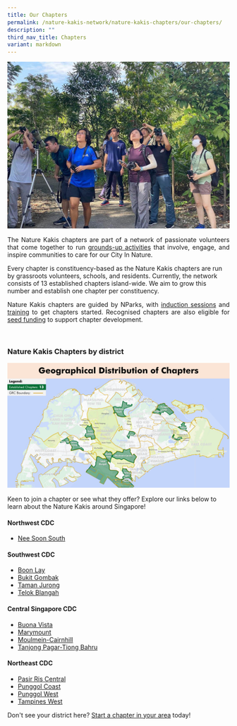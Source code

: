 ```yaml
---
title: Our Chapters
permalink: /nature-kakis-network/nature-kakis-chapters/our-chapters/
description: ""
third_nav_title: Chapters
variant: markdown
---
```

<section>
	<img src="/images/BioD%20&amp;%20wildlife/BioDandWildlife__2__Resized.jpg">
<p align="justify">The Nature Kakis chapters are part of a network of passionate volunteers that come together to run <a href="/join-our-activities/">grounds-up activities</a> that involve, engage, and inspire communities to care for our City In Nature.</p> 
<p>Every chapter is constituency-based as the Nature Kakis chapters are run by grassroots volunteers, schools, and residents. Currently, the network consists of 13 established chapters island-wide. We aim to grow this number and establish one chapter per constituency.</p>
<p align="justify">Nature Kakis chapters are guided by NParks, with <a href="">induction sessions</a> and <a href="">training</a> to get chapters started. Recognised chapters are also eligible for <a href="/seed-fund/about/">seed funding</a> to support chapter development.</p>
<br>
</section>
<section>
<h3>Nature Kakis Chapters by district</h3>
<img src="/images/Maps/nk%20map%20new.PNG">
<p>Keen to join a chapter or see what they offer? Explore our links below to learn about the Nature Kakis around Singapore!</p>
<h4>Northwest CDC</h4>
<ul>
	<li><a href="/all/chapters/nee-soon-south/">Nee Soon South</a></li>
	</ul>
<h4>Southwest CDC</h4>
<ul>
	<li><a href="/all/chapters/boon-lay/">Boon Lay</a></li>
	<li><a href="/all/chapters/bukit-gombak/">Bukit Gombak</a></li>
	<li><a href="">Taman Jurong</a></li>
	<li><a href="">Telok Blangah</a></li>
	</ul>
<h4>Central Singapore CDC</h4>
<ul>
	<li><a href="">Buona Vista</a></li>
	<li><a href="/all/chapters/marymount/">Marymount</a></li>
	<li><a href="/all/chapters/moulmein-cainhill/">Moulmein-Cairnhill</a></li>
	<li><a href="">Tanjong Pagar-Tiong Bahru</a></li>
	</ul>
<h4>Northeast CDC</h4>
<ul>
	<li><a href="/all/chapters/pasir-ris-central/">Pasir Ris Central</a></li>
	<li><a href="">Punggol Coast</a></li>
	<li><a href="">Punggol West</a></li>
	<li><a href="">Tampines West</a></li>
	</ul>
<p align="justify">Don't see your district here? <a href="=&quot;/nature-kakis-network/chapters/starting-a-chapter/&quot;">Start a chapter in your area</a> today! </p>
</section>